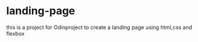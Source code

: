 # landing-page
this is a project for Odinproject to create a landing page using html,css and flexbox
